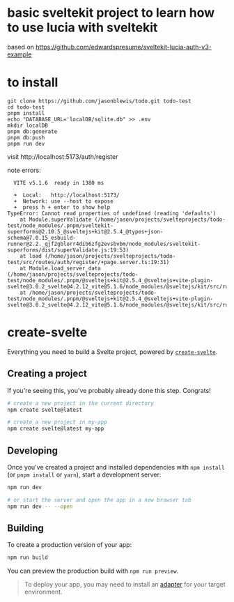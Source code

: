 # basic sveltekit project to learn how to use lucia with sveltekit
based on https://github.com/edwardspresume/sveltekit-lucia-auth-v3-example

# to install
```
git clone https://github.com/jasonblewis/todo.git todo-test
cd todo-test
pnpm install
echo "DATABASE_URL='localDB/sqlite.db" >> .env
mkdir localDB
pnpm db:generate
pnpm db:push
pnpm run dev
```

visit  http://localhost:5173/auth/register

note errors:
```
  VITE v5.1.6  ready in 1380 ms

  ➜  Local:   http://localhost:5173/
  ➜  Network: use --host to expose
  ➜  press h + enter to show help
TypeError: Cannot read properties of undefined (reading 'defaults')
    at Module.superValidate (/home/jason/projects/svelteprojects/todo-test/node_modules/.pnpm/sveltekit-superforms@2.10.5_@sveltejs+kit@2.5.4_@types+json-schema@7.0.15_esbuild-runner@2.2._qjf2gblorr4dib6zfg2evsbvbm/node_modules/sveltekit-superforms/dist/superValidate.js:19:53)
    at load (/home/jason/projects/svelteprojects/todo-test/src/routes/auth/register/+page.server.ts:19:31)
    at Module.load_server_data (/home/jason/projects/svelteprojects/todo-test/node_modules/.pnpm/@sveltejs+kit@2.5.4_@sveltejs+vite-plugin-svelte@3.0.2_svelte@4.2.12_vite@5.1.6/node_modules/@sveltejs/kit/src/runtime/server/page/load_data.js:61:41)
    at /home/jason/projects/svelteprojects/todo-test/node_modules/.pnpm/@sveltejs+kit@2.5.4_@sveltejs+vite-plugin-svelte@3.0.2_svelte@4.2.12_vite@5.1.6/node_modules/@sveltejs/kit/src/runtime/server/page/index.js:140:19

```


# create-svelte

Everything you need to build a Svelte project, powered by [`create-svelte`](https://github.com/sveltejs/kit/tree/main/packages/create-svelte).

## Creating a project

If you're seeing this, you've probably already done this step. Congrats!

```bash
# create a new project in the current directory
npm create svelte@latest

# create a new project in my-app
npm create svelte@latest my-app
```

## Developing

Once you've created a project and installed dependencies with `npm install` (or `pnpm install` or `yarn`), start a development server:

```bash
npm run dev

# or start the server and open the app in a new browser tab
npm run dev -- --open
```

## Building

To create a production version of your app:

```bash
npm run build
```

You can preview the production build with `npm run preview`.

> To deploy your app, you may need to install an [adapter](https://kit.svelte.dev/docs/adapters) for your target environment.
